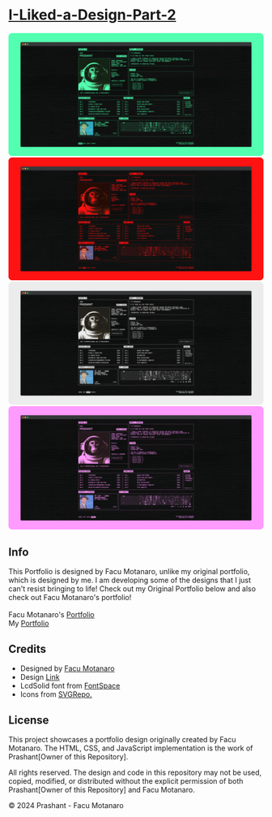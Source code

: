# [I-Liked-a-Design-Part-2](https://praashoo7.github.io/I-Liked-a-Design-Part-2/)

![Readme Image](imgs/ReadMe-Images/ReadMe-Green.png)<br>
![Readme Image](imgs/ReadMe-Images/ReadMe-Red.png)<br>
![Readme Image](imgs/ReadMe-Images/ReadMe-White.png)<br>
![Readme Image](imgs/ReadMe-Images/ReadMe-Purple.png)

## Info

This Portfolio is designed by Facu Motanaro, unlike my original portfolio, which is designed by me. I am developing some of the designs that I just can't resist bringing to life! Check out my Original Portfolio below and also check out Facu Motanaro's portfolio!<br><br>
Facu Motanaro's [Portfolio](https://facumontanaro.com/)<br>
My [Portfolio](https://praashoo7.github.io/Portfolio/)

## Credits

  - Designed by [Facu Motanaro](https://facumontanaro.com/)
  - Design [Link](https://x.com/facumontanaro_/status/1833155791777378475)
  - LcdSolid font from [FontSpace](https://www.fontspace.com/)
  - Icons from [SVGRepo.](https://www.svgrepo.com/)

## License

This project showcases a portfolio design originally created by Facu Motanaro.
The HTML, CSS, and JavaScript implementation is the work of Prashant[Owner of this Repository].

All rights reserved. The design and code in this repository may not be used, copied, modified, or distributed without the explicit permission of both Prashant[Owner of this Repository] and Facu Motanaro.

© 2024 Prashant - Facu Motanaro
